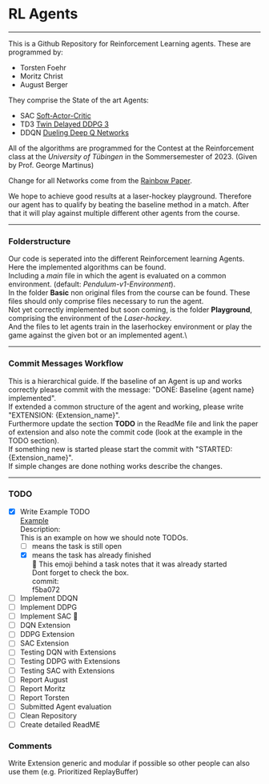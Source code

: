 # RL Agents
***
This is a Github Repository for Reinforcement Learning agents.
These are programmed by:
* Torsten Foehr
* Moritz Christ
* August Berger

They comprise the State of the art Agents:
* SAC [Soft-Actor-Critic](https://doi.org/10.48550/arXiv.1801.01290)
* TD3 [Twin Delayed DDPG 3](https://doi.org/10.48550/arXiv.1802.09477)
* DDQN [Dueling Deep Q Networks](https://doi.org/10.48550/arXiv.1509.06461)

All of the algorithms are programmed for the Contest at the Reinforcement class
at the *University of Tübingen* in the Sommersemester of 2023.
(Given by Prof. George Martinus)

Change for all Networks come from the [Rainbow Paper](https://doi.org/10.48550/arXiv.1710.02298).

We hope to achieve good results at a laser-hockey playground.
Therefore our agent has to qualify by beating the baseline method in a match.
After that it will play against multiple different other agents from the course.

***
### Folderstructure
Our code is seperated into the different Reinforcement learning Agents.
Here the implemented algorithms can be found.\
Including a *main* file in which the agent is evaluated on a common environment. (default: *Pendulum-v1-Environment*).\
In the folder **Basic** non original files from the course can be found.
These files should only comprise files necessary to run the agent.\
Not yet correctly implemented but soon coming, is the folder **Playground**, comprising the environment of the *Laser-hockey*.\
And the files to let agents train in the laserhockey environment or play the game against the given bot or an implemented agent.\

***
### Commit Messages Workflow
This is a hierarchical guide.
If the baseline of an Agent is up and works correctly please commit with the message: "DONE: Baseline {agent name} implemented".\
If extended a common structure of the agent and working, please write "EXTENSION: {Extension_name}".\
Furthermore update the section **TODO** in the ReadMe file and link the paper of extension and also note the commit code (look at the example in the TODO section).\
If something new is started please start the commit with "STARTED: {Extension_name}".\
If simple changes are done nothing works describe the changes.

***
### TODO
- [x] Write Example TODO\
  [Example](https://doi.org/10.1016/j.jml.2015.09.001)\
  Description:\
    This is an example on how we should note TODOs.
  - [ ] means the task is still open
  - [x] means the task has already finished \
  :eyes: This emoji behind a task notes that it was already started\
  Dont forget to check the box.\
  commit: \
  f5ba072
- [ ] Implement DDQN
- [ ] Implement DDPG
- [ ] Implement SAC :eyes:
- [ ] DQN Extension
- [ ] DDPG Extension
- [ ] SAC Extension
- [ ] Testing DQN with Extensions
- [ ] Testing DDPG with Extensions
- [ ] Testing SAC with Extensions
- [ ] Report August
- [ ] Report Moritz
- [ ] Report Torsten
- [ ] Submitted Agent evaluation
- [ ] Clean Repository
- [ ] Create detailed ReadME

### Comments
Write Extension generic and modular if possible so other people can also use them (e.g. Prioritized ReplayBuffer)
